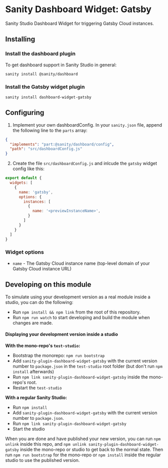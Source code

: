 # Sanity Dashboard Widget: Gatsby

Sanity Studio Dashboard Widget for triggering Gatsby Cloud instances.

## Installing

### Install the dashboard plugin

To get dashboard support in Sanity Studio in general:

`sanity install @sanity/dashboard`

### Install the Gatsby widget plugin

`sanity install dashboard-widget-gatsby`

## Configuring

1. Implement your own dashboardConfig. In your `sanity.json` file, append the following line to the `parts` array:

```json
{
  "implements": "part:@sanity/dashboard/config",
  "path": "src/dashboardConfig.js"
}
```

2. Create the file `src/dashboardConfig.js` and inlcude the `gatsby` widget config like this:

```js
export default {
  widgets: [
    {
      name: 'gatsby',
      options: {
        instances: [
          {
            name: '<previewInstanceName>',
          }
        ]
      }
    }
  ]
}
```

### Widget options

- `name` - The Gatsby Cloud instance name (top-level domain of your Gatsby Cloud instance URL)

## Developing on this module

To simulate using your development version as a real module inside a studio, you can do the following:

- Run `npm install && npm link` from the root of this repository.
- Run `npm run watch` to start developing and build the module when changes are made.

#### Displaying your development version inside a studio

**With the mono-repo's `test-studio`:**

- Bootstrap the monorepo: `npm run bootstrap`
- Add `sanity-plugin-dashboard-widget-gatsby` with the current version number to `package.json` in the `test-studio` root folder (but don't run `npm install` afterwards)
- Run `npm link sanity-plugin-dashboard-widget-gatsby` inside the mono-repo's root.
- Restart the `test-studio`

**With a regular Sanity Studio:**

- Run `npm install`
- Add `sanity-plugin-dashboard-widget-gatsby` with the current version number to `package.json`.
- Run `npm link sanity-plugin-dashboard-widget-gatsby`
- Start the studio

When you are done and have published your new version, you can run `npm unlink` inside this repo, and `npm unlink sanity-plugin-dashboard-widget-gatsby` inside the mono-repo or studio to get back to the normal state. Then run `npm run bootstrap` for the mono-repo or `npm install` inside the regular studio to use the published version.
